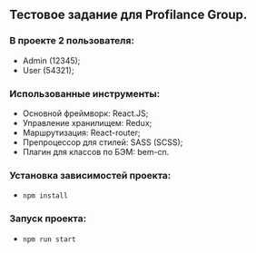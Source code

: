 ## Тестовое задание для Profilance Group.

### В проекте 2 пользователя:
 - Admin (12345);
 - User (54321);

### Использованные инструменты:
  - Основной фреймворк: React.JS;
  - Управление хранилищем: Redux;
  - Маршрутизация: React-router;
  - Препроцессор для стилей: SASS (SCSS);
  - Плагин для классов по БЭМ: bem-cn.

### Установка зависимостей проекта:
  - `npm install`

### Запуск проекта:
  - `npm run start`

